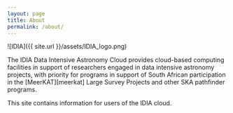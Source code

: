 ```yaml
---
layout: page
title: About
permalink: /about/
---
```

![IDIA]({{ site.url }}/assets/IDIA_logo.png)

The IDIA Data Intensive Astronomy Cloud provides cloud-based computing facilities in support of researchers engaged in data intensive
astronomy projects, with priority for programs in support of South African participation in the [MeerKAT][meerkat] Large Survey Projects and other SKA pathfinder programs.

This site contains information for users of the IDIA cloud.

